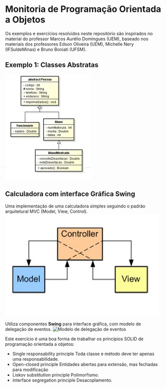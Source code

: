 # Monitoria de Programação Orientada a Objetos
Os exemplos e exercícios resolvidos neste repositório são inspirados no material do professor Marcos Aurélio Domingues (UEM), baseado nos materiais dos professores Edson Oliveira (UEM), Michelle Nery (IFSuldeMinas) e Bruno Boniati (UFSM).
## Exemplo 1: Classes Abstratas

![Exemplo 1](exemplo1.png)

## Calculadora com interface Gráfica Swing 
Uma implementação de uma calculadora simples seguindo o padrão arquitetural MVC (Model, View, Control).
![MVC](mvc.png)

Utiliza componentes **Swing** para interface gráfica, com modelo de delegação de eventos.
![Modelo de delegação de eventos](delegacao.png)

Este exercício é uma boa forma de trabalhar os princípios SOLID de programação orientada a objetos:
* Single responsability principle 
Toda classe e método deve ter apenas uma responsabilidade.
* Open-closed principle 
Entidades abertas para extensão, mas fechadas para modificação
* Liskov substitution principle
Polimorfismo.
* Interface segregation principle
Desacoplamento.
